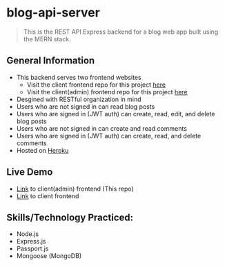 # blog-api-server
> This is the REST API Express backend for a blog web app built using the MERN stack.
## General Information
- This backend serves two frontend websites
  - Visit the client frontend repo for this project [here](https://github.com/yamakenth/blog-api-client)
  - Visit the client(admin) frontend repo for this project [here](https://github.com/yamakenth/blog-api-client-admin)
- Desgined with RESTful organization in mind
- Users who are not signed in can read blog posts
- Users who are signed in (JWT auth) can create, read, edit, and delete blog posts 
- Users who are not signed in can create and read comments
- Users who are signed in (JWT auth) can create, read, and delete comments
- Hosted on [Heroku](https://yamakenth-blog-api-server.herokuapp.com/)
## Live Demo
- [Link]() to client(admin) frontend (This repo)
- [Link](https://yamakenth.github.io/blog-api-client/) to client frontend
## Skills/Technology Practiced:
- Node.js
- Express.js
- Passport.js
- Mongoose (MongoDB)